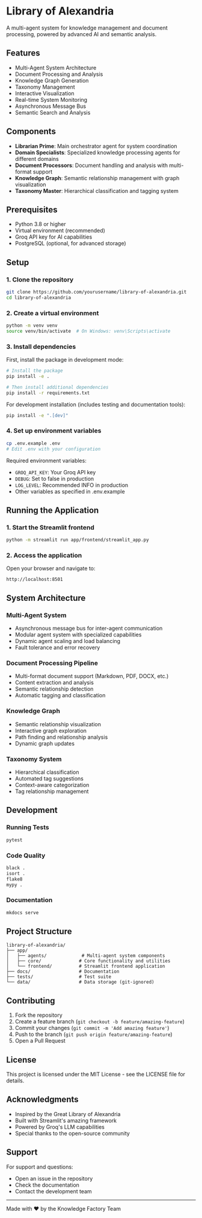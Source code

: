 # Library of Alexandria

A multi-agent system for knowledge management and document processing, powered by advanced AI and semantic analysis.

## Features

- Multi-Agent System Architecture
- Document Processing and Analysis
- Knowledge Graph Generation
- Taxonomy Management
- Interactive Visualization
- Real-time System Monitoring
- Asynchronous Message Bus
- Semantic Search and Analysis

## Components

- **Librarian Prime**: Main orchestrator agent for system coordination
- **Domain Specialists**: Specialized knowledge processing agents for different domains
- **Document Processors**: Document handling and analysis with multi-format support
- **Knowledge Graph**: Semantic relationship management with graph visualization
- **Taxonomy Master**: Hierarchical classification and tagging system

## Prerequisites

- Python 3.8 or higher
- Virtual environment (recommended)
- Groq API key for AI capabilities
- PostgreSQL (optional, for advanced storage)

## Setup

### 1. Clone the repository

```bash
git clone https://github.com/yourusername/library-of-alexandria.git
cd library-of-alexandria
```

### 2. Create a virtual environment

```bash
python -m venv venv
source venv/bin/activate  # On Windows: venv\Scripts\activate
```

### 3. Install dependencies

First, install the package in development mode:

```bash
# Install the package
pip install -e .

# Then install additional dependencies
pip install -r requirements.txt
```

For development installation (includes testing and documentation tools):

```bash
pip install -e ".[dev]"
```

### 4. Set up environment variables

```bash
cp .env.example .env
# Edit .env with your configuration
```

Required environment variables:

- `GROQ_API_KEY`: Your Groq API key
- `DEBUG`: Set to false in production
- `LOG_LEVEL`: Recommended INFO in production
- Other variables as specified in .env.example

## Running the Application

### 1. Start the Streamlit frontend

```bash
python -m streamlit run app/frontend/streamlit_app.py
```

### 2. Access the application

Open your browser and navigate to:

```curl
http://localhost:8501
```

## System Architecture

### Multi-Agent System

- Asynchronous message bus for inter-agent communication
- Modular agent system with specialized capabilities
- Dynamic agent scaling and load balancing
- Fault tolerance and error recovery

### Document Processing Pipeline

- Multi-format document support (Markdown, PDF, DOCX, etc.)
- Content extraction and analysis
- Semantic relationship detection
- Automatic tagging and classification

### Knowledge Graph

- Semantic relationship visualization
- Interactive graph exploration
- Path finding and relationship analysis
- Dynamic graph updates

### Taxonomy System

- Hierarchical classification
- Automated tag suggestions
- Context-aware categorization
- Tag relationship management

## Development

### Running Tests

```bash
pytest
```

### Code Quality

```bash
black .
isort .
flake8
mypy .
```

### Documentation

```bash
mkdocs serve
```

## Project Structure

```curl
library-of-alexandria/
├── app/
│   ├── agents/             # Multi-agent system components
│   ├── core/              # Core functionality and utilities
│   └── frontend/          # Streamlit frontend application
├── docs/                  # Documentation
├── tests/                 # Test suite
└── data/                  # Data storage (git-ignored)
```

## Contributing

1. Fork the repository
2. Create a feature branch (`git checkout -b feature/amazing-feature`)
3. Commit your changes (`git commit -m 'Add amazing feature'`)
4. Push to the branch (`git push origin feature/amazing-feature`)
5. Open a Pull Request

## License

This project is licensed under the MIT License - see the LICENSE file for details.

## Acknowledgments

- Inspired by the Great Library of Alexandria
- Built with Streamlit's amazing framework
- Powered by Groq's LLM capabilities
- Special thanks to the open-source community

## Support

For support and questions:

- Open an issue in the repository
- Check the documentation
- Contact the development team

---

Made with ❤️ by the Knowledge Factory Team
